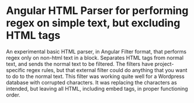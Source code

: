 # Angular HTML Parser for performing regex on simple text, but excluding HTML tags
An experimental basic HTML parser, in Angular Filter format, that performs regex only on non-html text in a block.
Separates HTML tags from normal text, and sends the normal text to be filtered.
The filters have project-specific regex rules, but that external filter could do anything that you want to do to the normal text. 
This filter was working quite well for a Wordpress database with corrupted characters. It was replacing the characters as intended, but leaving all HTML, including embed tags, in proper functioning order.
